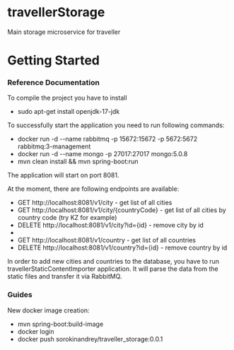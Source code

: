 # travellerStorage
Main storage microservice for traveller

# Getting Started

### Reference Documentation

To compile the project you have to install 
* sudo apt-get install openjdk-17-jdk

To successfully start the application you need to run following commands:
* docker run -d --name rabbitmq -p 15672:15672 -p 5672:5672 rabbitmq:3-management
* docker run -d --name mongo    -p 27017:27017              mongo:5.0.8
* mvn clean install && mvn spring-boot:run

The application will start on port 8081.

At the moment, there are following endpoints are available:
* GET http://localhost:8081/v1/city - get list of all cities
* GET http://localhost:8081/v1/city/{countryCode} - get list of all cities by country code (try KZ for example)
* DELETE http://localhost:8081/v1/city?id={id} - remove city by id
* 
* GET http://localhost:8081/v1/country - get list of all countries
* DELETE http://localhost:8081/v1/country?id={id} - remove country by id

In order to add new cities and countries to the database, you have to run travellerStaticContentImporter application.
It will parse the data from the static files and transfer it via RabbitMQ.

### Guides

New docker image creation:
* mvn spring-boot:build-image
* docker login
* docker push sorokinandrey/traveller_storage:0.0.1